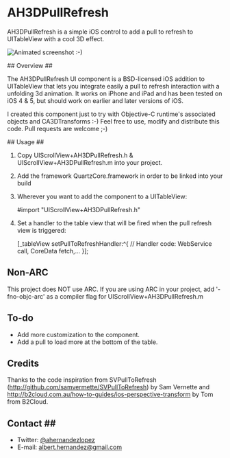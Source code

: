 # AH3DPullRefresh #

AH3DPullRefresh is a simple iOS control to add a pull to refresh to UITableView with a cool 3D effect.

![Animated screenshot :-)](https://raw.github.com/ahernandezlopez/AH3DPullToRefresh/master/Screenshots/animation.gif)

## Overview ##

The AH3DPullRefresh UI component is a BSD-licensed iOS addition to UITableView that lets you integrate easily a pull to refresh interaction with a unfolding 3d animation. It works on iPhone and iPad and has been tested on iOS 4 & 5, but should work on earlier and later versions of iOS.

I created this component just to try with Objective-C runtime's associated objects and CA3DTransforms :-) Feel free to use, modify and distribute this code. Pull requests are welcome ;-)

## Usage ##

1) Copy UIScrollView+AH3DPullRefresh.h & UIScrollView+AH3DPullRefresh.m into your project.

2) Add the framework QuartzCore.framework in order to be linked into your build

3) Wherever you want to add the component to a UITableView:
	
	#import "UIScrollView+AH3DPullRefresh.h"
	
4) Set a handler to the table view that will be fired when the pull refresh view is triggered:

	[_tableView setPullToRefreshHandler:^{
		// Handler code: WebService call, CoreData fetch,...
    }]; 

## Non-ARC ##

This project does NOT use ARC. If you are using ARC in your project, add '-fno-objc-arc' as a compiler flag for UIScrollView+AH3DPullRefresh.m

## To-do ##

- Add more customization to the component.
- Add a pull to load more at the bottom of the table.

## Credits ##

Thanks to the code inspiration from SVPullToRefresh (http://github.com/samvermette/SVPullToRefresh) by Sam Vernette and http://b2cloud.com.au/how-to-guides/ios-perspective-transform by Tom from B2Cloud.

## Contact ##

- Twitter: [@ahernandezlopez](http://twitter.com/ahernandezlopez)
- E-mail: [albert.hernandez@gmail.com](mailto:albert.hernandez@gmail.com)